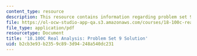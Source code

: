 ```yaml
---
content_type: resource
description: This resource contains information regarding problem set 9 solution.
file: https://ol-ocw-studio-app-qa.s3.amazonaws.com/courses/18-100c-real-analysis-fall-2012/b2cb3e93b2359c893d94248a540dc231_MIT18_100CF12_Prob_Set_9.pdf
file_type: application/pdf
resourcetype: Document
title: '18.100C Real Analysis: Problem Set 9 Solution'
uid: b2cb3e93-b235-9c89-3d94-248a540dc231
---
```

